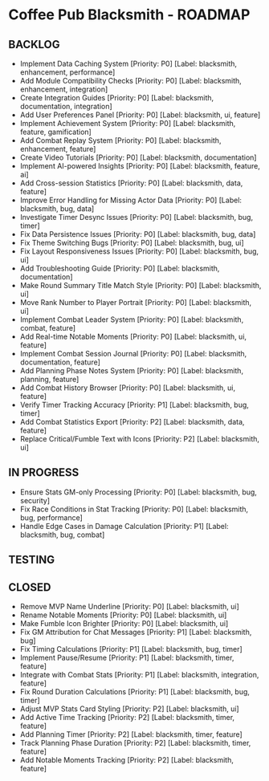 # Coffee Pub Blacksmith - ROADMAP

<!--
USAGE:
1. To add new items: Add them here in the appropriate section using the format:
   - Your new task title [Priority: P0-P4] [Label: blacksmith, label1, label2]
   They will be automatically created as GitHub Issues.

2. To modify existing items: Edit them in GitHub Issues instead of here.
   This file will be automatically updated to reflect those changes.

EXAMPLE:
- Do that thing [Priority: P2] [Label: blacksmith, enhancement, automation]


This dual workflow allows for easy planning while maintaining GitHub Issues as the source of truth.

PRIORITIES:
P0 - Critical/Blocker
P1 - High Priority
P2 - Medium Priority
P3 - Low Priority
P4 - Low Priority/Low Impact
-->

## BACKLOG

- Implement Data Caching System [Priority: P0] [Label: blacksmith, enhancement, performance]
- Add Module Compatibility Checks [Priority: P0] [Label: blacksmith, enhancement, integration]
- Create Integration Guides [Priority: P0] [Label: blacksmith, documentation, integration]
- Add User Preferences Panel [Priority: P0] [Label: blacksmith, ui, feature]
- Implement Achievement System [Priority: P0] [Label: blacksmith, feature, gamification]
- Add Combat Replay System [Priority: P0] [Label: blacksmith, enhancement, feature]
- Create Video Tutorials [Priority: P0] [Label: blacksmith, documentation]
- Implement AI-powered Insights [Priority: P0] [Label: blacksmith, feature, ai]
- Add Cross-session Statistics [Priority: P0] [Label: blacksmith, data, feature]
- Improve Error Handling for Missing Actor Data [Priority: P0] [Label: blacksmith, bug, data]
- Investigate Timer Desync Issues [Priority: P0] [Label: blacksmith, bug, timer]
- Fix Data Persistence Issues [Priority: P0] [Label: blacksmith, bug, data]
- Fix Theme Switching Bugs [Priority: P0] [Label: blacksmith, bug, ui]
- Fix Layout Responsiveness Issues [Priority: P0] [Label: blacksmith, bug, ui]
- Add Troubleshooting Guide [Priority: P0] [Label: blacksmith, documentation]
- Make Round Summary Title Match Style [Priority: P0] [Label: blacksmith, ui]
- Move Rank Number to Player Portrait [Priority: P0] [Label: blacksmith, ui]
- Implement Combat Leader System [Priority: P0] [Label: blacksmith, combat, feature]
- Add Real-time Notable Moments [Priority: P0] [Label: blacksmith, ui, feature]
- Implement Combat Session Journal [Priority: P0] [Label: blacksmith, documentation, feature]
- Add Planning Phase Notes System [Priority: P0] [Label: blacksmith, planning, feature]
- Add Combat History Browser [Priority: P0] [Label: blacksmith, ui, feature]
- Verify Timer Tracking Accuracy [Priority: P1] [Label: blacksmith, bug, timer]
- Add Combat Statistics Export [Priority: P2] [Label: blacksmith, data, feature]
- Replace Critical/Fumble Text with Icons [Priority: P2] [Label: blacksmith, ui]

## IN PROGRESS

- Ensure Stats GM-only Processing [Priority: P0] [Label: blacksmith, bug, security]
- Fix Race Conditions in Stat Tracking [Priority: P0] [Label: blacksmith, bug, performance]
- Handle Edge Cases in Damage Calculation [Priority: P1] [Label: blacksmith, bug, combat]

## TESTING



## CLOSED

- Remove MVP Name Underline [Priority: P0] [Label: blacksmith, ui]
- Rename Notable Moments [Priority: P0] [Label: blacksmith, ui]
- Make Fumble Icon Brighter [Priority: P0] [Label: blacksmith, ui]
- Fix GM Attribution for Chat Messages [Priority: P1] [Label: blacksmith, bug]
- Fix Timing Calculations [Priority: P1] [Label: blacksmith, bug, timer]
- Implement Pause/Resume [Priority: P1] [Label: blacksmith, timer, feature]
- Integrate with Combat Stats [Priority: P1] [Label: blacksmith, integration, feature]
- Fix Round Duration Calculations [Priority: P1] [Label: blacksmith, bug, timer]
- Adjust MVP Stats Card Styling [Priority: P2] [Label: blacksmith, ui]
- Add Active Time Tracking [Priority: P2] [Label: blacksmith, timer, feature]
- Add Planning Timer [Priority: P2] [Label: blacksmith, timer, feature]
- Track Planning Phase Duration [Priority: P2] [Label: blacksmith, timer, feature]
- Add Notable Moments Tracking [Priority: P2] [Label: blacksmith, feature]

